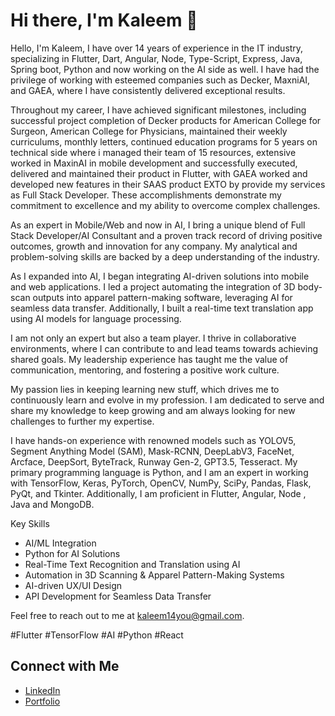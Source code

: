 # Hi there, I'm Kaleem 👋

Hello, I'm Kaleem, I have over 14 years of experience in the IT industry, specializing in Flutter, Dart, Angular, Node, Type-Script, Express, Java, Spring boot, Python and now working on the AI side as well. I have had the privilege of working with esteemed companies such as Decker, MaxniAI, and GAEA, where I have consistently delivered exceptional results.

Throughout my career, I have achieved significant milestones, including successful project completion of Decker products for American College for Surgeon, American College for Physicians, maintained their weekly curriculums, monthly letters, continued education programs for 5 years on technical side where i managed their team of 15 resources, extensive worked in MaxinAI in mobile development and successfully executed, delivered and maintained their product in Flutter, with GAEA worked and developed new features in their SAAS product EXTO by provide my services as Full Stack Developer. These accomplishments demonstrate my commitment to excellence and my ability to overcome complex challenges.

As an expert in Mobile/Web and now in AI, I bring a unique blend of Full Stack Developer/AI Consultant and a proven track record of driving positive outcomes, growth and innovation for any company. My analytical and problem-solving skills are backed by a deep understanding of the industry.

As I expanded into AI, I began integrating AI-driven solutions into mobile and web applications. I led a project automating the integration of 3D body-scan outputs into apparel pattern-making software, leveraging AI for seamless data transfer. Additionally, I built a real-time text translation app using AI models for language processing.

I am not only an expert but also a team player. I thrive in collaborative environments, where I can contribute to and lead teams towards achieving shared goals. My leadership experience has taught me the value of communication, mentoring, and fostering a positive work culture.

My passion lies in keeping learning new stuff, which drives me to continuously learn and evolve in my profession. I am dedicated to serve and share my knowledge to keep growing and am always looking for new challenges to further my expertise.

I have hands-on experience with renowned models such as YOLOV5, Segment Anything Model (SAM), Mask-RCNN, DeepLabV3, FaceNet, Arcface, DeepSort, ByteTrack, Runway Gen-2, GPT3.5, Tesseract. My primary programming language is Python, and I am an expert in working with TensorFlow, Keras, PyTorch, OpenCV, NumPy, SciPy, Pandas, Flask, PyQt, and Tkinter. Additionally, I am proficient in Flutter, Angular, Node , Java and MongoDB.

Key Skills
* AI/ML Integration
* Python for AI Solutions
* Real-Time Text Recognition and Translation using AI
* Automation in 3D Scanning & Apparel Pattern-Making Systems
* AI-driven UX/UI Design
* API Development for Seamless Data Transfer

Feel free to reach out to me at kaleem14you@gmail.com.

#Flutter #TensorFlow #AI #Python #React


## Connect with Me
- [LinkedIn](https://www.linkedin.com/in/kaleem-qureshi-57a06b40/)
- [Portfolio](https://kaleemqureshiportfolio.vercel.app/)
